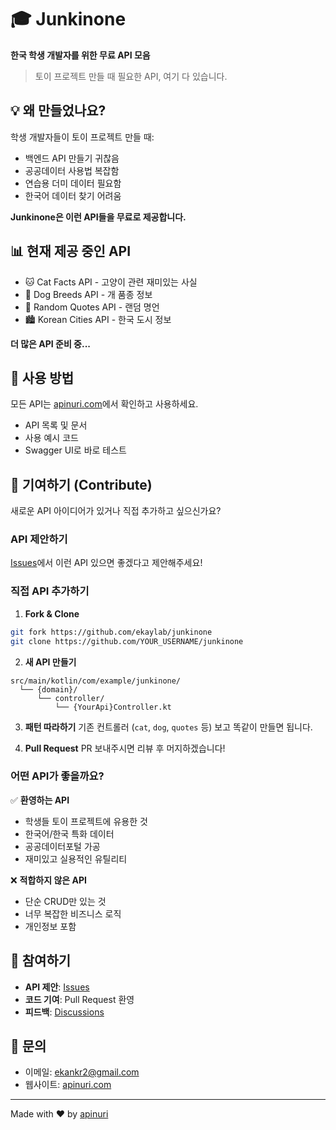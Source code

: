 # 🎓 Junkinone

**한국 학생 개발자를 위한 무료 API 모음**

> 토이 프로젝트 만들 때 필요한 API, 여기 다 있습니다.

## 💡 왜 만들었나요?

학생 개발자들이 토이 프로젝트 만들 때:
- 백엔드 API 만들기 귀찮음
- 공공데이터 사용법 복잡함
- 연습용 더미 데이터 필요함
- 한국어 데이터 찾기 어려움

**Junkinone은 이런 API들을 무료로 제공합니다.**

## 📊 현재 제공 중인 API

- 🐱 Cat Facts API - 고양이 관련 재미있는 사실
- 🐶 Dog Breeds API - 개 품종 정보
- 💬 Random Quotes API - 랜덤 명언
- 🏙️ Korean Cities API - 한국 도시 정보

**더 많은 API 준비 중...**

## 🚀 사용 방법

모든 API는 [apinuri.com](https://apinuri.com)에서 확인하고 사용하세요.

- API 목록 및 문서
- 사용 예시 코드
- Swagger UI로 바로 테스트

## 🤝 기여하기 (Contribute)

새로운 API 아이디어가 있거나 직접 추가하고 싶으신가요?

### API 제안하기
[Issues](../../issues/new)에서 이런 API 있으면 좋겠다고 제안해주세요!

### 직접 API 추가하기

1. **Fork & Clone**
```bash
git fork https://github.com/ekaylab/junkinone
git clone https://github.com/YOUR_USERNAME/junkinone
```

2. **새 API 만들기**
```
src/main/kotlin/com/example/junkinone/
  └── {domain}/
      └── controller/
          └── {YourApi}Controller.kt
```

3. **패턴 따라하기**
기존 컨트롤러 (`cat`, `dog`, `quotes` 등) 보고 똑같이 만들면 됩니다.

4. **Pull Request**
PR 보내주시면 리뷰 후 머지하겠습니다!

### 어떤 API가 좋을까요?

✅ **환영하는 API**
- 학생들 토이 프로젝트에 유용한 것
- 한국어/한국 특화 데이터
- 공공데이터포털 가공
- 재미있고 실용적인 유틸리티

❌ **적합하지 않은 API**
- 단순 CRUD만 있는 것
- 너무 복잡한 비즈니스 로직
- 개인정보 포함

## 🤝 참여하기

- **API 제안**: [Issues](../../issues/new)
- **코드 기여**: Pull Request 환영
- **피드백**: [Discussions](../../discussions)

## 📧 문의

- 이메일: ekankr2@gmail.com
- 웹사이트: [apinuri.com](https://apinuri.com)

---

Made with ❤️ by [apinuri](https://github.com/ekaylab/apinuri)
